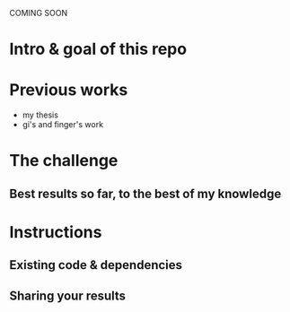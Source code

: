 COMING SOON

# Intro & goal of this repo

# Previous works

- my thesis
- gi's and finger's work

# The challenge

## Best results so far, to the best of my knowledge

# Instructions
## Existing code & dependencies
## Sharing your results

